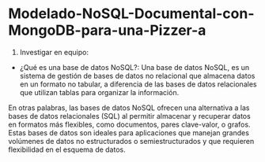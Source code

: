 # Modelado-NoSQL-Documental-con-MongoDB-para-una-Pizzer-a

1. Investigar en equipo:

- ¿Qué es una base de datos NoSQL?:
Una base de datos NoSQL, es un sistema de gestión de bases de datos no relacional que almacena datos en un formato no tabular, a diferencia de las bases de datos relacionales que utilizan tablas para organizar la información.
 
En otras palabras, las bases de datos NoSQL ofrecen una alternativa a las bases de datos relacionales (SQL) al permitir almacenar y recuperar datos en formatos más flexibles, como documentos, pares clave-valor, o grafos. Estas bases de datos son ideales para aplicaciones que manejan grandes volúmenes de datos no estructurados o semiestructurados y que requieren flexibilidad en el esquema de datos. 
